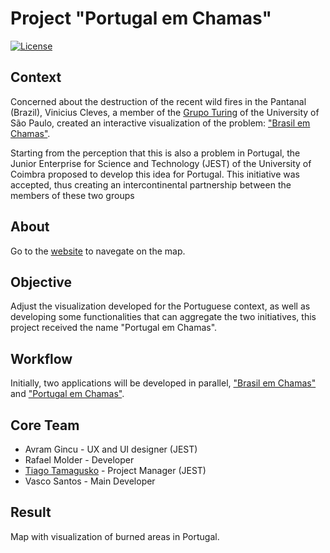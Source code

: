 # Project "Portugal em Chamas"

[![License](https://img.shields.io/badge/License-MIT-blue.svg)](LICENSE)

## Context

Concerned about the destruction of the recent wild fires in the Pantanal (Brazil), Vinicius Cleves, a member of the [Grupo Turing](https://github.com/GrupoTuring) of the University of São Paulo, created an interactive visualization of the problem: ["Brasil em Chamas"](https://vinicius-cleves.github.io/brasil-em-chamas/).

Starting from the perception that this is also a problem in Portugal, the Junior Enterprise for Science and Technology (JEST) of the University of Coimbra proposed to develop this idea for Portugal. This initiative was accepted, thus creating an intercontinental partnership between the members of these two groups

## About

Go to the [website](https://jest-uc.github.io/portugal-em-chamas/) to navegate on the map.

## Objective

Adjust the visualization developed for the Portuguese context, as well as developing some functionalities that can aggregate the two initiatives, this project received the name "Portugal em Chamas".

## Workflow

Initially, two applications will be developed in parallel, ["Brasil em Chamas"](https://github.com/vinicius-cleves/brasil-em-chamas/) and
["Portugal em Chamas"](https://jest-uc.github.io/portugal-em-chamas/).

## Core Team

* Avram Gincu - UX and UI designer (JEST)
* Rafael Molder - Developer
* [Tiago Tamagusko](https://github.com/tamagusko) - Project Manager (JEST)
* Vasco Santos - Main Developer

## Result

Map with visualization of burned areas in Portugal.

<!-- ## Contact

emailprojeto@email.com -->
